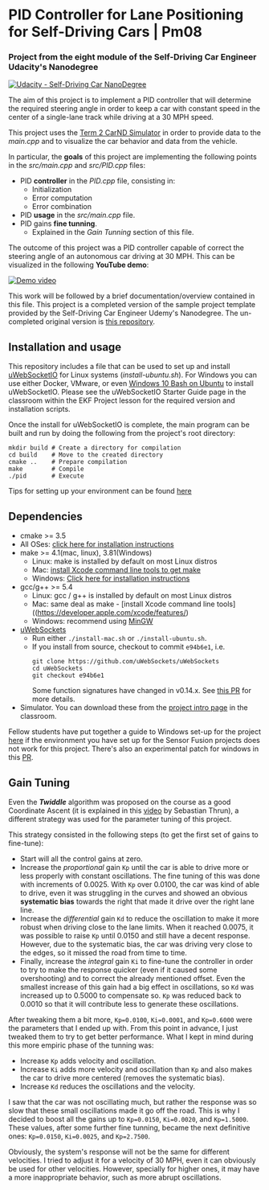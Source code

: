 # **PID Controller for Lane Positioning for Self-Driving Cars | Pm08**
### Project from the eight module of the Self-Driving Car Engineer Udacity's Nanodegree

[![Udacity - Self-Driving Car NanoDegree](https://s3.amazonaws.com/udacity-sdc/github/shield-carnd.svg)](http://www.udacity.com/drive)

The aim of this project is to implement a PID controller that will determine the required steering angle in order to keep a car with constant speed in the center of a single-lane track while driving at a 30 MPH speed.

This project uses the [Term 2 CarND Simulator](https://github.com/udacity/self-driving-car-sim/releases) in order to provide data to the *main.cpp* and to visualize the car behavior and data from the vehicle.


In particular, the **goals** of this project are implementing the following points in the *src/main.cpp* and *src/PID.cpp* files:

- PID **controller** in the *PID.cpp* file, consisting in:
  - Initialization
  - Error computation
  - Error combination
- PID **usage** in the *src/main.cpp* file.
- PID gains **fine tunning**.
  - Explained in the *Gain Tunning* section of this file.


The outcome of this project was a PID controller capable of correct the steering angle of an autonomous car driving at 30 MPH. This can be visualized in the following **YouTube demo**:

[![Demo video](https://img.youtube.com/vi/FqoRhr8x-64/0.jpg)](https://www.youtube.com/watch?v=FqoRhr8x-64)


This work will be followed by a brief documentation/overview contained in this file. This project is a completed version of the sample project template provided by the Self-Driving Car Engineer Udemy's Nanodegree. The un-completed original version is [this repository](https://github.com/udacity/CarND-Path-Planning-Project).


## Installation and usage
This repository includes a file that can be used to set up and install [uWebSocketIO](https://github.com/uWebSockets/uWebSockets) for Linux systems (*install-ubuntu.sh*). For Windows you can use either Docker, VMware, or even [Windows 10 Bash on Ubuntu](https://www.howtogeek.com/249966/how-to-install-and-use-the-linux-bash-shell-on-windows-10/) to install uWebSocketIO. Please see the uWebSocketIO Starter Guide page in the classroom within the EKF Project lesson for the required version and installation scripts.

Once the install for uWebSocketIO is complete, the main program can be built and run by doing the following from the project's root directory:

```
mkdir build # Create a directory for compilation
cd build    # Move to the created directory
cmake ..    # Prepare compilation
make        # Compile
./pid       # Execute
```

Tips for setting up your environment can be found [here](https://classroom.udacity.com/nanodegrees/nd013/parts/40f38239-66b6-46ec-ae68-03afd8a601c8/modules/0949fca6-b379-42af-a919-ee50aa304e6a/lessons/f758c44c-5e40-4e01-93b5-1a82aa4e044f/concepts/23d376c7-0195-4276-bdf0-e02f1f3c665d)


## Dependencies

* cmake >= 3.5
 * All OSes: [click here for installation instructions](https://cmake.org/install/)
* make >= 4.1(mac, linux), 3.81(Windows)
  * Linux: make is installed by default on most Linux distros
  * Mac: [install Xcode command line tools to get make](https://developer.apple.com/xcode/features/)
  * Windows: [Click here for installation instructions](http://gnuwin32.sourceforge.net/packages/make.htm)
* gcc/g++ >= 5.4
  * Linux: gcc / g++ is installed by default on most Linux distros
  * Mac: same deal as make - [install Xcode command line tools]((https://developer.apple.com/xcode/features/)
  * Windows: recommend using [MinGW](http://www.mingw.org/)
* [uWebSockets](https://github.com/uWebSockets/uWebSockets)
  * Run either `./install-mac.sh` or `./install-ubuntu.sh`.
  * If you install from source, checkout to commit `e94b6e1`, i.e.
    ```
    git clone https://github.com/uWebSockets/uWebSockets 
    cd uWebSockets
    git checkout e94b6e1
    ```
    Some function signatures have changed in v0.14.x. See [this PR](https://github.com/udacity/CarND-MPC-Project/pull/3) for more details.
* Simulator. You can download these from the [project intro page](https://github.com/udacity/self-driving-car-sim/releases) in the classroom.

Fellow students have put together a guide to Windows set-up for the project [here](https://s3-us-west-1.amazonaws.com/udacity-selfdrivingcar/files/Kidnapped_Vehicle_Windows_Setup.pdf) if the environment you have set up for the Sensor Fusion projects does not work for this project. There's also an experimental patch for windows in this [PR](https://github.com/udacity/CarND-PID-Control-Project/pull/3).


## Gain Tuning
Even the ***Twiddle*** algorithm was proposed on the course as a good Coordinate Ascent (it is explained in this [video](https://www.youtube.com/watch?v=2uQ2BSzDvXs) by Sebastian Thrun), a different strategy was used for the parameter tuning of this project. 

This strategy consisted in the following steps (to get the first set of gains to fine-tune):

- Start will all the control gains at zero.
- Increase the *proportional* gain `Kp` until the car is able to drive more or less properly with constant oscillations. The fine tuning of this was done with increments of 0.0025. With `Kp` over 0.0100, the car was kind of able to drive, even it was struggling in the curves and showed an obvious **systematic bias** towards the right that made it drive over the right lane line.
- Increase the *differential* gain `Kd` to reduce the oscillation to make it more robust when driving close to the lane limits. When it reached 0.0075, it was possible to raise `Kp` until 0.0150 and still have a decent response. However, due to the systematic bias, the car was driving very close to the edges, so it missed the road from time to time.
- Finally, increase the *integral* gain `Ki` to fine-tune the controller in order to try to make the response quicker (even if it caused some overshooting) and to correct the already mentioned offset. Even the smallest increase of this gain had a big effect in oscillations, so `Kd` was increased up to 0.5000 to compensate so. `Kp` was reduced back to 0.0010 so that it will contribute less to generate these oscillations.

After tweaking them a bit more, `Kp=0.0100`, `Ki=0.0001`, and `Kp=0.6000` were the parameters that I ended up with. From this point in advance, I just tweaked them to try to get better performance. What I kept in mind during this more empiric phase of the tunning was:

- Increase `Kp` adds velocity and oscillation.
- Increase `Ki` adds more velocity and oscillation than `Kp` and also makes the car to drive more centered (removes the systematic bias).
- Increase `Kd` reduces the oscillations and the velocity.

I saw that the car was not oscillating much, but rather the response was so slow that these small oscillations made it go off the road. This is why I decided to boost all the gains up to `Kp=0.0150`, `Ki=0.0020`, and `Kp=1.5000`. These values, after some further fine tunning, became the next definitive ones: `Kp=0.0150`, `Ki=0.0025`, and `Kp=2.7500`.

Obviously, the system's response will not be the same for different velocities. I tried to adjust it for a velocity of 30 MPH, even it can obviously be used for other velocities. However, specially for higher ones, it may have a more inappropriate behavior, such as more abrupt oscillations.

